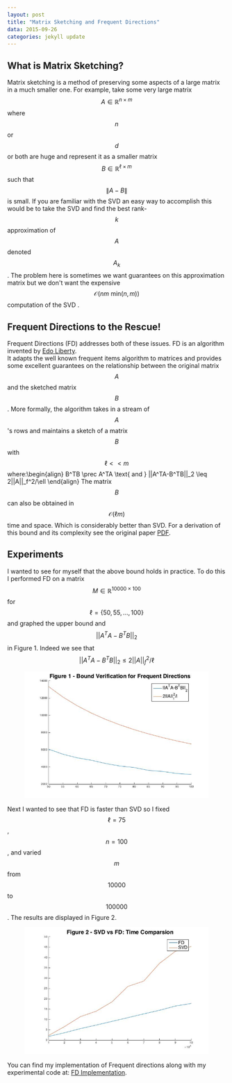 ```yaml
---
layout: post
title: "Matrix Sketching and Frequent Directions"
data: 2015-09-26
categories: jekyll update
---
```

<head>
  <script type="text/javascript"
          src="http://cdn.mathjax.org/mathjax/latest/MathJax.js?config=TeX-AMS-MML_HTMLorMML">
  </script>
</head>

## **What is Matrix Sketching?**
Matrix sketching is a method of preserving some aspects of a large matrix in a much smaller one.
For example, take some very large matrix $$A \in \mathbb{R}^{n\times m}$$ where $$n$$ or $$d$$
or both are huge and represent it as a smaller matrix $$B \in \mathbb{R}^{\ell\times m}$$ such that
$$\|A - B\|$$ is small.  If you are familiar with the SVD an easy way to accomplish this would be
to take the SVD and find the best rank-$$k$$ approximation of $$A$$ denoted $$A_k$$.  The problem 
here is sometimes we want guarantees on this approximation matrix but we don't want the expensive
$$\mathcal{O}(nm\text{ min}(n,m))$$computation of the SVD .

## **Frequent Directions to the Rescue!** 
Frequent Directions (FD) addresses both of these issues.  FD is an algorithm invented by 
<a target = "_blank" href = "http://www.cs.yale.edu/homes/el327/">Edo Liberty</a>.  
It adapts the well known frequent items algorithm to matrices and provides some excellent 
guarantees on the relationship between the original matrix $$A$$ and the sketched matrix 
$$B$$.  More formally, the algorithm takes in a stream of $$A$$'s rows and maintains a
sketch of a matrix $$B$$ with $$\ell << m$$ where:\begin{align}
B^TB \prec A^TA \text{ and } ||A^TA-B^TB||_2 \leq 2||A||_f^2/\ell
\end{align}
The matrix $$B$$ can also be obtained in $$\mathcal{O}(\ell m)$$ time and space.  Which is 
considerably better than SVD. For a derivation of this bound and its complexity see the 
original paper <a target = "_blank" href = "http://www.cs.yale.edu/homes/el327/papers/simpleMatrixSketching.pdf">PDF</a>.

## **Experiments**
I wanted to see for myself that the above bound holds in practice. To do this I performed FD on a matrix 
$$M\in \mathbb{R}^{10000\times 100}$$ for $$\ell = \{50, 55, ..., 100\}$$ and graphed the upper bound
and $$||A^TA-B^TB||_2$$ in Figure 1.  Indeed we see that $$||A^TA-B^TB||_2 \leq 2||A||_f^2/\ell$$

<figure class="half">
	<img src="/assets/FD_Figure_01.jpg">
</figure>

Next I wanted to see that FD is faster than SVD so I fixed $$\ell = 75$$, $$n = 100$$, and varied 
$$m$$ from $$10000$$ to $$100000$$.  The results are displayed in Figure 2.
<figure class="half">
	<img src="/assets/FD_Figure_02.jpg">
</figure>


You can find my implementation of Frequent directions along with my experimental code at:
<a target = "_blank" href = "https://github.com/nbertagnolli/FrequentDirections">FD Implementation</a>.

